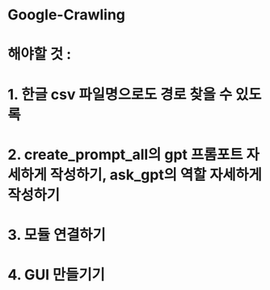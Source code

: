 # Google-Crawling
# 해야할 것 : 
# 1. 한글 csv 파일명으로도 경로 찾을 수 있도록
# 2. create_prompt_all의 gpt 프롬포트 자세하게 작성하기, ask_gpt의 역할 자세하게 작성하기
# 3. 모듈 연결하기
# 4. GUI 만들기기